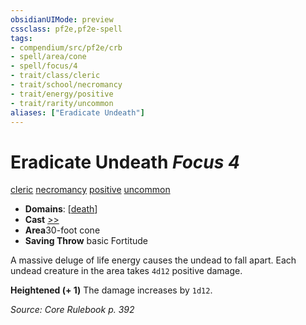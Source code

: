 ```yaml
---
obsidianUIMode: preview
cssclass: pf2e,pf2e-spell
tags:
- compendium/src/pf2e/crb
- spell/area/cone
- spell/focus/4
- trait/class/cleric
- trait/school/necromancy
- trait/energy/positive
- trait/rarity/uncommon
aliases: ["Eradicate Undeath"]
---
```

# Eradicate Undeath *Focus 4*   
[cleric](rules/traits/cleric.md)  [necromancy](necromancy.md)  [positive](positive.md)  [uncommon](uncommon.md)  

- **Domains**: [[death](../domains.md#Death)]
- **Cast** [>>](chapter-9-playing-the-game.md#Actions "Two-Action") 
- **Area**30-foot cone
- **Saving Throw**  basic Fortitude

A massive deluge of life energy causes the undead to fall apart. Each undead creature in the area takes `4d12` positive damage.

**Heightened (+ 1)** The damage increases by `1d12`.

*Source: Core Rulebook p. 392*